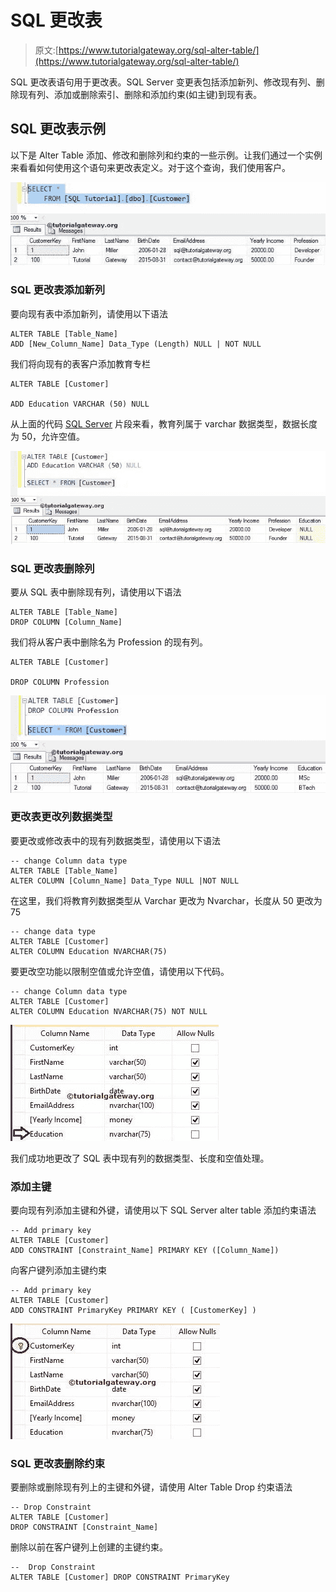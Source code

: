 # SQL 更改表

> 原文:[https://www.tutorialgateway.org/sql-alter-table/](https://www.tutorialgateway.org/sql-alter-table/)

SQL 更改表语句用于更改表。SQL Server 变更表包括添加新列、修改现有列、删除现有列、添加或删除索引、删除和添加约束(如主键)到现有表。

## SQL 更改表示例

以下是 Alter Table 添加、修改和删除列和约束的一些示例。让我们通过一个实例来看看如何使用这个语句来更改表定义。对于这个查询，我们使用客户。

![SQL ALTER TABLE 0](img/fe05948300a21452da4cc6ecc048f9a6.png)

### SQL 更改表添加新列

要向现有表中添加新列，请使用以下语法

```
ALTER TABLE [Table_Name]
ADD [New_Column_Name] Data_Type (Length) NULL | NOT NULL
```

我们将向现有的表客户添加教育专栏

```
ALTER TABLE [Customer]

ADD Education VARCHAR (50) NULL
```

从上面的代码 [SQL Server](https://www.tutorialgateway.org/sql/) 片段来看，教育列属于 varchar 数据类型，数据长度为 50，允许空值。

![SQL ALTER TABLE 1](img/9695805ffea2ef3e1d4196de7f016dcb.png)

### SQL 更改表删除列

要从 SQL 表中删除现有列，请使用以下语法

```
ALTER TABLE [Table_Name]
DROP COLUMN [Column_Name]
```

我们将从客户表中删除名为 Profession 的现有列。

```
ALTER TABLE [Customer]

DROP COLUMN Profession
```

![SQL ALTER TABLE 2](img/f03971695a22449e2371929b0d4d6cab.png)

### 更改表更改列数据类型

要更改或修改表中的现有列数据类型，请使用以下语法

```
-- change Column data type
ALTER TABLE [Table_Name]
ALTER COLUMN [Column_Name] Data_Type NULL |NOT NULL
```

在这里，我们将教育列数据类型从 Varchar 更改为 Nvarchar，长度从 50 更改为 75

```
-- change data type
ALTER TABLE [Customer]
ALTER COLUMN Education NVARCHAR(75)
```

要更改空功能以限制空值或允许空值，请使用以下代码。

```
-- change Column data type
ALTER TABLE [Customer]
ALTER COLUMN Education NVARCHAR(75) NOT NULL
```

![SQL Server ALTER TABLE 3](img/9b3e24de5cd160c9b4a5b21999c25892.png)

我们成功地更改了 SQL 表中现有列的数据类型、长度和空值处理。

### 添加主键

要向现有列添加主键和外键，请使用以下 SQL Server alter table 添加约束语法

```
-- Add primary key
ALTER TABLE [Customer]
ADD CONSTRAINT [Constraint_Name] PRIMARY KEY ([Column_Name])
```

向客户键列添加主键约束

```
-- Add primary key
ALTER TABLE [Customer]
ADD CONSTRAINT PrimaryKey PRIMARY KEY ( [CustomerKey] )
```

![SQL Server ALTER 4](img/5f0443017a8148b6a37cf038bc994ed9.png)

### SQL 更改表删除约束

要删除或删除现有列上的主键和外键，请使用 Alter Table Drop 约束语法

```
-- Drop Constraint
ALTER TABLE [Customer]
DROP CONSTRAINT [Constraint_Name]
```

删除以前在客户键列上创建的主键约束。

```
--  Drop Constraint 
ALTER TABLE [Customer] DROP CONSTRAINT PrimaryKey
```
